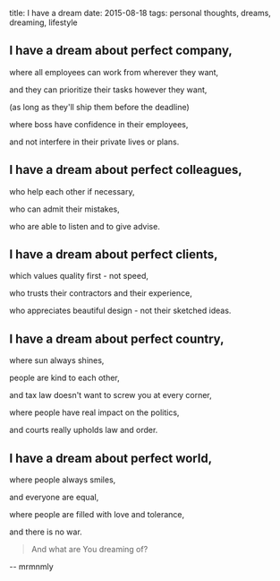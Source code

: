 title: I have a dream
date: 2015-08-18
tags: personal thoughts, dreams, dreaming, lifestyle

## I have a dream about perfect company,

where all employees can work from wherever they want,

and they can prioritize their tasks however they want,

(as long as they'll ship them before the deadline)

where boss have confidence in their employees,

and not interfere in their private lives or plans.

## I have a dream about perfect colleagues,

who help each other if necessary,

who can admit their mistakes,

who are able to listen and to give advise.

## I have a dream about perfect clients,

which values quality first - not speed,

who trusts their contractors and their experience,

who appreciates beautiful design - not their sketched ideas.

## I have a dream about perfect country,

where sun always shines,

people are kind to each other,

and tax law doesn't want to screw you at every corner,

where people have real impact on the politics,

and courts really upholds law and order.

## I have a dream about perfect world,

where people always smiles,

and everyone are equal,

where people are filled with love and tolerance,

and there is no war.

> And what are You dreaming of?

-- mrmnmly